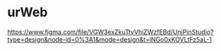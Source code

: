 # urWeb
https://www.figma.com/file/VGW3exZkuTtvVhiZWzfEBd/UniPinStudio?type=design&node-id=0%3A1&mode=design&t=lNGo0xKOVLtFz5aL-1
